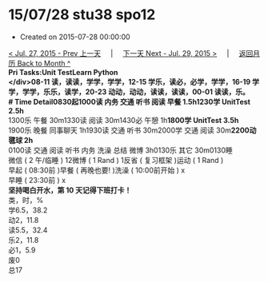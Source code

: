 # 15/07/28 stu38 spo12

* Created on 2015-07-28 00:00:00

[&lt; Jul. 27, 2015 - Prev 上一天](d27.md)     \|     [下一天 Next - Jul. 29, 2015 &gt;](d29.md)     \|     [返回月历 Back to Month ^](index.md)   
**Pri Tasks:**Unit TestLearn Python  
&lt;/div&gt;08-11 读，读读，学学，学学，12-15 学乐，读必，必学，学学，16-19 学学，学学，乐乐，读学，20-23 动动，动动，读读，读读，00-01 读读，乐。  
**\# Time Detail**0830起1000读 内务 交通 听书 阅读 早餐 1.5h**1230学 UnitTest 2.5h**  
1300乐 午餐 30m1330读 阅读 30m1430必 午憩 1h**1800学 UnitTest 3.5h**  
1900乐 晚餐 同事聊天 1h1930读 交通 听书 30m2000学 交通 阅读 30m**2200动 毽球 2h**  
0100读 交通 阅读 听书 内务 洗澡 总结 微博 3h0130乐 其它 30m0130睡  
微信 \( 2 午/临睡 \) 12微博 \( 1 Rand \) 1反省 \( 复习框架 \)运动 \( 1 Rand \)  
早起 \( 08:30前 \)早餐 \( 再晚也要! \)洗澡 \( 10:00前开始 \) x  
早睡 \( 23:30前 \) x  
**坚持喝白开水，第 10 天记得下班打卡！**  
类，时，%  
学6.5，38.2  
动2，11.8  
读5.5，32.4  
乐2，11.8  
必1，5.9  
废0  
总17

